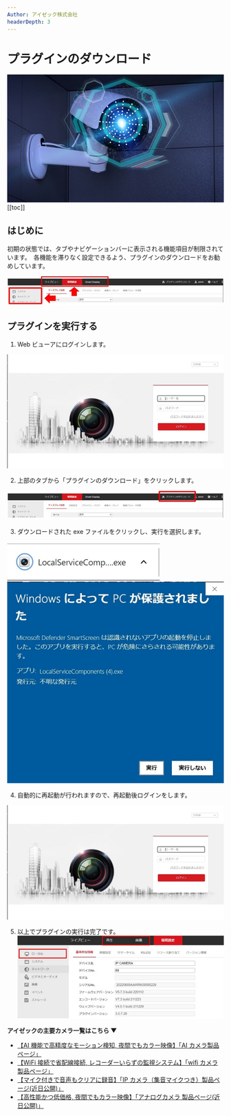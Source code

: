 ```yaml
---
Author: アイゼック株式会社
headerDepth: 3
---
```


# プラグインのダウンロード

![](./images/camera-line-crossing/000.jpg)
[[toc]]

## はじめに

初期の状態では、タブやナビゲーションバーに表示される機能項目が制限されています。　各機能を滞りなく設定できるよう、プラグインのダウンロードをお勧めしています。

![](./images/camera-plugin/000.jpg)

## プラグインを実行する

1. Web ビューアにログインします。

![](./images/camera-plugin/001.jpg)

2. 上部のタブから「プラグインのダウンロード」をクリックします。

![](./images/camera-plugin/002.jpg)

3. ダウンロードされた exe ファイルをクリックし、実行を選択します。

![](./images/camera-plugin/003.jpg)
![](./images/camera-plugin/004.jpg)

4. 自動的に再起動が行われますので、再起動後ログインをします。

![](./images/camera-plugin/005.jpg)

5. 以上でプラグインの実行は完了です。
   ![](./images/camera-plugin/006.jpg)

**アイゼックの主要カメラ一覧はこちら ▼**

- [【AI 機能で高精度なモーション検知, 夜間でもカラー映像】「AI カメラ製品ページ」](https://isecj.jp/camera/ilc-4m79)
- [【WiFi 接続で省配線接続, レコーダーいらずの監視システム】「wifi カメラ製品ページ」](https://isecj.jp/camera/dlc-176-wifi)
- [【マイク付きで音声もクリアに録音】「IP カメラ（集音マイクつき）製品ページ(近日公開)」]()
- [【高性能かつ低価格, 夜間でもカラー映像】「アナログカメラ 製品ページ(近日公開)」]()
